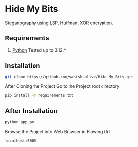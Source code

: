# Hide My Bits

Steganography using LSP, Huffman, XOR encryption.

## Requirements

1. [Python](https://www.python.org/) Tested up to 3.12.*

## Installation

```bash
git clone https://github.com/sanish-alive/Hide-My-Bits.git
```

After Cloning the Project Go to the Project root directory

```bash
pip install -r requirements.txt
```

## After Installation

```bash
python app.py
```

Browse the Project into Web Browser in Flowing Url

```bash
localhost:5000
```



